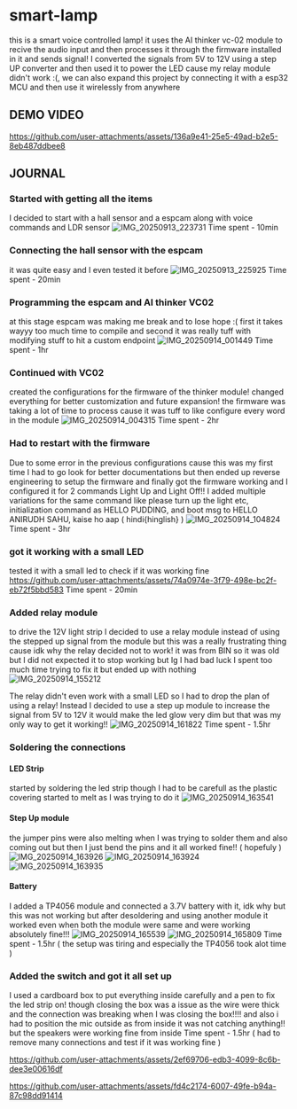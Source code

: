 # smart-lamp
this is a smart voice controlled lamp! it uses the AI thinker vc-02 module to recive the audio input and then processes it through the firmware installed in it and sends signal! I converted the signals from 5V to 12V using a step UP converter and then used it to power the LED cause my relay module didn't work :(, we can also expand this project by connecting it with a esp32 MCU and then use it wirelessly from anywhere

## DEMO VIDEO
https://github.com/user-attachments/assets/136a9e41-25e5-49ad-b2e5-8eb487ddbee8



## JOURNAL
### Started with getting all the items
I decided to start with a hall sensor and a espcam along with voice commands and LDR sensor
![IMG_20250913_223731](https://github.com/user-attachments/assets/213bbf31-1ce4-401c-9bc0-d0a01b361fab)
Time spent - 10min

### Connecting the hall sensor with the espcam
it was quite easy and I even tested it before 
![IMG_20250913_225925](https://github.com/user-attachments/assets/9063a10e-f239-4104-aa22-3af4d4dd7cc0)
Time spent - 20min

### Programming the espcam and AI thinker VC02
at this stage espcam was making me break and to lose hope :( first it takes wayyy too much time to compile and second it was really tuff with modifying stuff to hit a custom endpoint
![IMG_20250914_001449](https://github.com/user-attachments/assets/45b6cb51-91f3-4c38-9c9d-217fba061f79)
Time spent - 1hr

### Continued with VC02
created the configurations for the firmware of the thinker module! changed everything for better customization and future expansion! the firmware was taking a lot of time to process cause it was tuff to like configure every word in the module
![IMG_20250914_004315](https://github.com/user-attachments/assets/173640ae-9da0-40e6-971f-6305e5dc824b)
Time spent - 2hr

### Had to restart with the firmware
Due to some error in the previous configurations cause this was my first time I had to go look for better documentations but then ended up reverse engineering to setup the firmware and finally got the firmware working and I configured it for 2 commands Light Up and Light Off!! I added multiple variations for the same command like please turn up the light etc, initialization command as HELLO PUDDING, and boot msg to HELLO ANIRUDH SAHU, kaise ho aap ( hindi{hinglish} )
![IMG_20250914_104824](https://github.com/user-attachments/assets/2c17f576-4235-441e-9670-43b6864550ca)
Time spent - 3hr

### got it working with a small LED
tested it with a small led to check if it was working fine
https://github.com/user-attachments/assets/74a0974e-3f79-498e-bc2f-eb72f5bbd583
Time spent - 20min 

### Added relay module
to drive the 12V light strip I decided to use a relay module instead of using the stepped up signal from the module but this was a really frustrating thing cause idk why the relay decided not to work! it was from BIN so it was old but I did not expected it to stop working but Ig I had bad luck I spent too much time trying to fix it but ended up with nothing
![IMG_20250914_155212](https://github.com/user-attachments/assets/82c41dec-af62-4e6a-91ea-28bc7c177846)

The relay didn't even work with a small LED so I had to drop the plan of using a relay! Instead I decided to use a step up module to increase the signal from 5V to 12V it would make the led glow very dim but that was my only way to get it working!!
![IMG_20250914_161822](https://github.com/user-attachments/assets/8b25f7b1-70c2-4a72-a797-89c9788244c3)
Time spent - 1.5hr

### Soldering the connections
#### LED Strip
started by soldering the led strip though I had to be carefull as the plastic covering started to melt as I was trying to do it
![IMG_20250914_163541](https://github.com/user-attachments/assets/65526dbd-c026-4f44-bee2-708734966641)

#### Step Up module
the jumper pins were also melting when I was trying to solder them and also coming out but then I just bend the pins and it all worked fine!! ( hopefuly )
![IMG_20250914_163926](https://github.com/user-attachments/assets/16da926e-0520-4be8-8b2c-ef4f043d435e)
![IMG_20250914_163924](https://github.com/user-attachments/assets/11ec2d85-fdcd-4540-b66b-720e9d6b82c0)
![IMG_20250914_163935](https://github.com/user-attachments/assets/7d80aab2-8c23-4c8c-8f10-71d74c146f3a)

#### Battery
I added a TP4056 module and connected a 3.7V battery with it, idk why but this was not working but after desoldering and using another module it worked even when both the module were same and were working absolutely fine!!! 
![IMG_20250914_165539](https://github.com/user-attachments/assets/501eb48f-bafa-4b16-8cdc-fbc522e0493f)
![IMG_20250914_165809](https://github.com/user-attachments/assets/7677cd82-10d2-49cc-815e-c35eaba26bed)
Time spent - 1.5hr ( the setup was tiring and especially the TP4056 took alot time )

### Added the switch and got it all set up 
I used a cardboard box to put everything inside carefully and a pen to fix the led strip on! though closing the box was a issue as the wire were thick and the connection was breaking when I was closing the box!!!! and also i had to position the mic outside as from inside it was not catching anything!! but the speakers were working fine from inside
Time spent - 1.5hr ( had to remove many connections and test if it was working fine )

https://github.com/user-attachments/assets/2ef69706-edb3-4099-8c6b-dee3e00616df


https://github.com/user-attachments/assets/fd4c2174-6007-49fe-b94a-87c98dd91414


